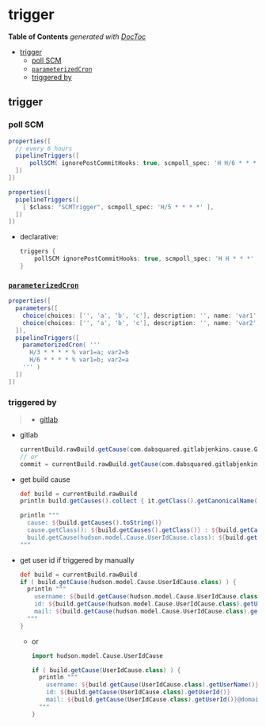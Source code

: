 # trigger

**Table of Contents** _generated with_ [_DocToc_](https://github.com/thlorenz/doctoc)

* [trigger](trigger.md#trigger)
  * [poll SCM](trigger.md#poll-scm)
  * [`parameterizedCron`](trigger.md#parameterizedcron)
  * [triggered by](trigger.md#triggered-by)

## trigger

### poll SCM

```groovy
properties([
  // every 6 hours
  pipelineTriggers([
      pollSCM( ignorePostCommitHooks: true, scmpoll_spec: 'H H/6 * * *' )
  ])
])
```

```groovy
properties([
  pipelineTriggers([
    [ $class: "SCMTrigger", scmpoll_spec: 'H/5 * * * *' ],
  ])
])
```

* declarative:

  ```groovy
  triggers {
      pollSCM ignorePostCommitHooks: true, scmpoll_spec: 'H H * * *'
  }
  ```

### [`parameterizedCron`](https://github.com/jenkinsci/parameterized-scheduler-plugin)

```groovy
properties([
  parameters([
    choice(choices: ['', 'a', 'b', 'c'], description: '', name: 'var1')
    choice(choices: ['', 'a', 'b', 'c'], description: '', name: 'var2')
  ]),
  pipelineTriggers([
    parameterizedCron( '''
      H/3 * * * * % var1=a; var2=b
      H/6 * * * * % var1=b; var2=a
    ''' )
  ])
])
```

### triggered by

> * [gitlab](https://stackoverflow.com/a/55366682/2940319)

* gitlab

  ```groovy
  currentBuild.rawBuild.getCause(com.dabsquared.gitlabjenkins.cause.GitLabWebHookCause).getData()
  // or
  commit = currentBuild.rawBuild.getCause(com.dabsquared.gitlabjenkins.cause.GitLabWebHookCause).getData().getLastCommit()
  ```

* get build cause

  ```groovy
  def build = currentBuild.rawBuild
  println build.getCauses().collect { it.getClass().getCanonicalName().tokenize('.').last() }

  println """
    cause: ${build.getCauses().toString()}
    cause.getClass(): ${build.getCauses().getClass()} : ${build.getCauses().getClass().getCanonicalName()}
    build.getCause(hudson.model.Cause.UserIdCause.class): ${build.getCause(hudson.model.Cause.UserIdCause.class)}
  """
  ```

* get user id if triggered by manually

  ```groovy
  def build = currentBuild.rawBuild
  if ( build.getCause(hudson.model.Cause.UserIdCause.class) ) {
    println """
      username: ${build.getCause(hudson.model.Cause.UserIdCause.class).getUserName()}
      id: ${build.getCause(hudson.model.Cause.UserIdCause.class).getUserId()}
      mail: ${build.getCause(hudson.model.Cause.UserIdCause.class).getUserId()}@domain.com
    """
  }
  ```

  * or

    ```groovy
    import hudson.model.Cause.UserIdCause

    if ( build.getCause(UserIdCause.class) ) {
      println """
        username: ${build.getCause(UserIdCause.class).getUserName()}
        id: ${build.getCause(UserIdCause.class).getUserId()}
        mail: ${build.getCause(UserIdCause.class).getUserId()}@domain.com
      """
    }
    ```

